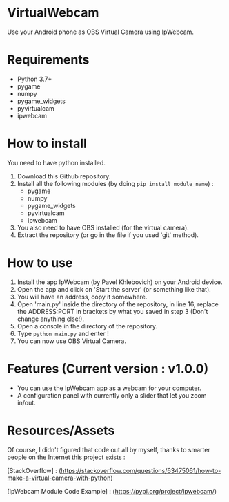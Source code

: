 # VirtualWebcam
Use your Android phone as OBS Virtual Camera using IpWebcam.

# Requirements
- Python 3.7+
- pygame
- numpy
- pygame_widgets
- pyvirtualcam
- ipwebcam

# How to install
You need to have python installed.

1. Download this Github repository.
2. Install all the following modules (by doing ``pip install module_name``) :
    - pygame
    - numpy
    - pygame_widgets
    - pyvirtualcam
    - ipwebcam
3. You also need to have OBS installed (for the virtual camera).
4. Extract the repository (or go in the file if you used 'git' method).

# How to use
1. Install the app IpWebcam (by Pavel Khlebovich) on your Android device.
2. Open the app and click on 'Start the server' (or something like that).
3. You will have an address, copy it somewhere.
4. Open 'main.py' inside the directory of the repository, in line 16, replace the ADDRESS:PORT in brackets by what you saved in step 3 (Don't change anything else!).
5. Open a console in the directory of the repository.
6. Type ```python main.py``` and enter !
7. You can now use OBS Virtual Camera.

# Features (Current version : v1.0.0)
- You can use the IpWebcam app as a webcam for your computer.
- A configuration panel with currently only a slider that let you zoom in/out.

# Resources/Assets
Of course, I didn't figured that code out all by myself, thanks to smarter people on the Internet this project exists :

[StackOverflow] : (https://stackoverflow.com/questions/63475061/how-to-make-a-virtual-camera-with-python)

[IpWebcam Module Code Example] : (https://pypi.org/project/ipwebcam/)
